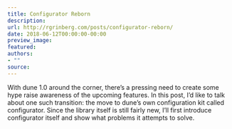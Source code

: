 ```yaml
---
title: Configurator Reborn
description:
url: http://rgrinberg.com/posts/configurator-reborn/
date: 2018-06-12T00:00:00-00:00
preview_image:
featured:
authors:
- ""
source:
---
```


<p>With dune 1.0 around the corner, there&rsquo;s a pressing need to <span class="strike">create some
hype</span> raise awareness of the upcoming features. In this post, I&rsquo;d like to talk
about one such transition: the move to dune&rsquo;s own configuration kit called
configurator. Since the library itself is still fairly new, I&rsquo;ll first introduce
configurator itself and show what problems it attempts to solve.</p>

